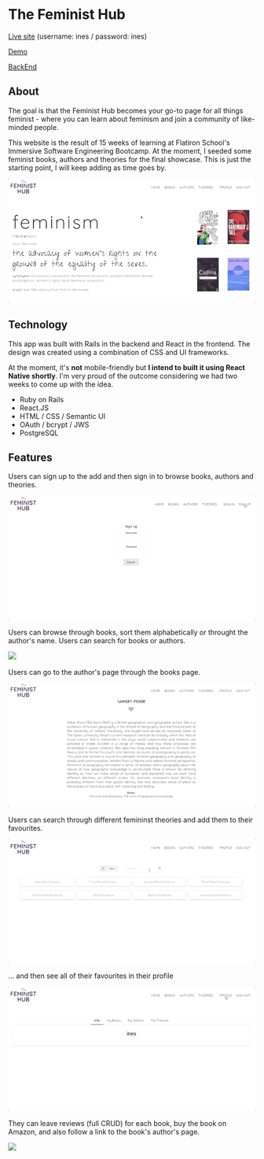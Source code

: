 # The Feminist Hub

[Live site](thefeministhub.net) (username: ines / password: ines)

[Demo](https://youtu.be/AigI6MtiBjo)

[BackEnd](https://github.com/inesgs12/feminist-website-backend)

## About

The goal is that the Feminist Hub becomes your go-to page for all things feminist - where you can learn about feminism and join a community of like-minded people.

This website is the result of 15 weeks of learning at Flatiron School's Immersive Software Engineering Bootcamp. At the moment, I seeded some feminist books, authors and theories for the final showcase. This is just the starting point, I will keep adding as time goes by.

![](./images/homepage.gif)

## Technology

This app was built with Rails in the backend and React in the frontend. The design was created using a combination of CSS and UI frameworks.

At the moment, it's **not** mobile-friendly but **I intend to built it using React Native shortly**. I'm very proud of the outcome considering we had two weeks to come up with the idea.

- Ruby on Rails
- React.JS
- HTML / CSS / Semantic UI
- OAuth / bcrypt / JWS
- PostgreSQL

## Features

Users can sign up to the add and then sign in to browse books, authors and theories.

![](./images/signin.gif)

Users can browse through books, sort them alphabetically or throught the author's name. Users can search for books or authors.

![](./images/books.gif)

Users can go to the author's page through the books page.

![](./images/AuthorId.gif)

Users can search through different femininst theories and add them to their favourites.

![](./images/Theories.gif)

... and then see all of their favourites in their profile

![](./images/profile.gif)

They can leave reviews (full CRUD) for each book, buy the book on Amazon, and also follow a link to the book's author's page.

![](./images/books2.gif)
